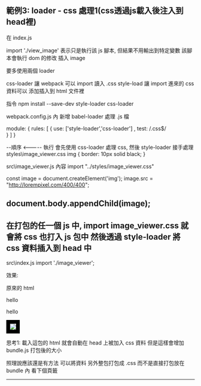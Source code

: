﻿範例3: loader - css 處理1(css透過js載入後注入到head裡)
------------------------------------------
在 index.js  

import './view_image'   表示只是執行該 js 腳本, 但結果不用輸出到特定變數
 該腳本會執行 dom 的修改 插入 image


要多使用兩個 loader

css-loader 讓 webpack 可以 import 讀入 .css
style-load 讓 import 進來的 css 資料可以 添加插入到 html 文件裡

指令
npm install --save-dev style-loader css-loader


webpack.config.js 內
新增 babel-loader 處理 .js 檔

  module: {
     rules: [
	 {
	 use: ['style-loader','css-loader'] ,
	 test: /\.css$/		
	 }
    ]
  }

 --順序   <----- 執行  會先使用 css-loader 處理 css, 然後 style-loader 接手處理
styles\image_viewer.css
img {
	border: 10px solid black;
}

src\image_viewer.js
內容 
import "../styles/image_viewer.css"     

const image = document.createElement('img');
image.src = "http://lorempixel.com/400/400";

document.body.appendChild(image);
----
 在打包的任一個 js 中, import image_viewer.css
 就會將 css 也打入 js 包中
 然後透過 style-loader 將 css 資料插入到 head  中
----


src\index.js
import './image_viewer';


效果:

原來的 html
<head>
</head>
<body>
  <p> hello</p>
  <script src="build/bundle.js"></script>
</body>



<html>
<head>
<style type="text/css">img {
	border: 10px solid black;
}</style>
</head>
<body>
  <p> hello</p>
  <script src="build/bundle.js"></script>
<img src="http://lorempixel.com/400/400">
</body>
</html>


思考1:
  載入這包的 html 就會自動在 head 上被加入 css 資料
  但是這樣會增加 bundle.js 打包後的大小
  
  照理說應該還是有方法 可以將資料 另外整包打包成 .css
  而不是直接打包放在 bundle  內
看下個頁籤

  
------------------------------------------